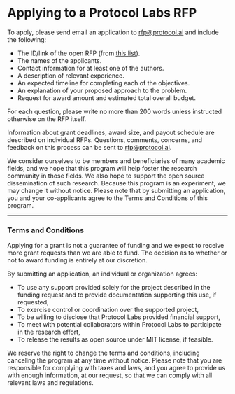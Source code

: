 # Applying to a Protocol Labs RFP

To apply, please send email an application to rfp@protocol.ai and include the following:
 
 - The ID/link of the open RFP (from [this list](https://github.com/protocol/research-RFPs)).
 - The names of the applicants.
 - Contact information for at least one of the authors.
 - A description of relevant experience.
 - An expected timeline for completing each of the objectives.
 - An explanation of your proposed approach to the problem.
 - Request for award amount and estimated total overall budget.
 

For each question, please write no more than 200 words unless instructed otherwise on the RFP itself.

Information about grant deadlines, award size, and payout schedule are described on individual RFPs.  Questions, comments, concerns, and feedback on this process can be sent to [rfp@protocol.ai](mailto:rfp@protocol.ai).

We consider ourselves to be members and beneficiaries of many academic fields, and we hope that this program will help foster the research community in those fields. We also hope to support the open source dissemination of such research.  Because this program is an experiment, we may change it without notice.  Please note that by submitting an application, you and your co-applicants agree to the Terms and Conditions of this program.


----

### Terms and Conditions
Applying for a grant is not a guarantee of funding and we expect to receive more grant requests than we are able to fund. The decision as to whether or not to award funding is entirely at our discretion.

By submitting an application, an individual or organization agrees:
- To use any support provided solely for the project described in the funding request and to provide documentation supporting this use, if requested,
- To exercise control or coordination over the supported project,
- To be willing to disclose that Protocol Labs provided financial support,
- To meet with potential collaborators within Protocol Labs to participate in the research effort,
- To release the results as open source under MIT license, if feasible.

We reserve the right to change the terms and conditions, including canceling the program at any time without notice.  Please note that you are responsible for complying with taxes and laws, and you agree to provide us with enough information, at our request, so that we can comply with all relevant laws and regulations.  
